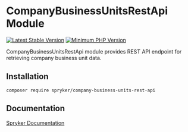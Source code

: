 # CompanyBusinessUnitsRestApi Module
[![Latest Stable Version](https://poser.pugx.org/spryker/company-business-units-rest-api/v/stable.svg)](https://packagist.org/packages/spryker/company-business-units-rest-api)
[![Minimum PHP Version](https://img.shields.io/badge/php-%3E%3D%207.4-8892BF.svg)](https://php.net/)

CompanyBusinessUnitsRestApi module provides REST API endpoint for retrieving company business unit data.

## Installation

```
composer require spryker/company-business-units-rest-api
```

## Documentation

[Spryker Documentation](https://docs.spryker.com)
